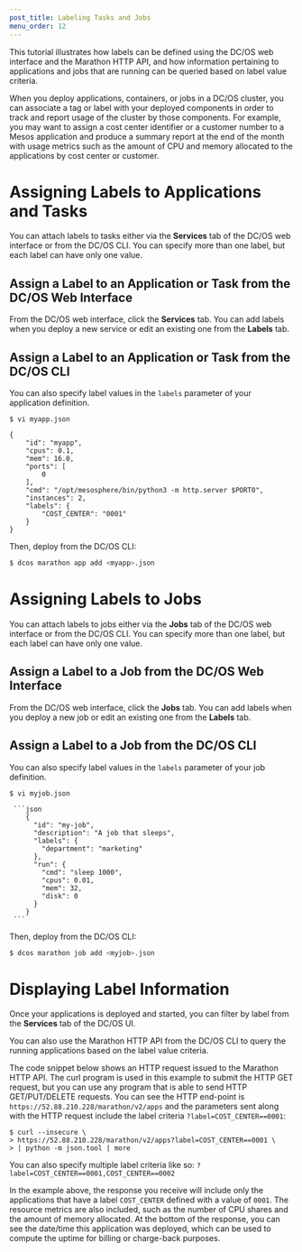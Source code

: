 ```yaml
---
post_title: Labeling Tasks and Jobs
menu_order: 12
---
```


This tutorial illustrates how labels can be defined using the DC/OS web interface and the Marathon HTTP API, and how information pertaining to applications and jobs that are running can be queried based on label value criteria.

When you deploy applications, containers, or jobs in a DC/OS cluster, you can associate a tag or label with your deployed components in order to track and report usage of the cluster by those components. For example, you may want to assign a cost center identifier or a customer number to a Mesos application and produce a summary report at the end of the month with usage metrics such as the amount of CPU and memory allocated to the applications by cost center or customer.

# Assigning Labels to Applications and Tasks

You can attach labels to tasks either via the **Services** tab of the DC/OS web interface or from the DC/OS CLI. You can specify more than one label, but each label can have only one value.

## Assign a Label to an Application or Task from the DC/OS Web Interface

From the DC/OS web interface, click the **Services** tab. You can add labels when you deploy a new service or edit an existing one from the **Labels** tab.

## Assign a Label to an Application or Task from the DC/OS CLI

You can also specify label values in the `labels` parameter of your application definition. 

    $ vi myapp.json
    
    {
        "id": "myapp",
        "cpus": 0.1,
        "mem": 16.0,
        "ports": [
            0
        ],
        "cmd": "/opt/mesosphere/bin/python3 -m http.server $PORT0",
        "instances": 2,
        "labels": {
            "COST_CENTER": "0001"
        }
    }

Then, deploy from the DC/OS CLI:

```bash
$ dcos marathon app add <myapp>.json
```

# Assigning Labels to Jobs

You can attach labels to jobs either via the **Jobs** tab of the DC/OS web interface or from the DC/OS CLI. You can specify more than one label, but each label can have only one value.

## Assign a Label to a Job from the DC/OS Web Interface

From the DC/OS web interface, click the **Jobs** tab. You can add labels when you deploy a new job or edit an existing one from the **Labels** tab.

## Assign a Label to a Job from the DC/OS CLI

You can also specify label values in the `labels` parameter of your job definition. 

    $ vi myjob.json
    
     ```json
        {
          "id": "my-job",
          "description": "A job that sleeps",
          "labels": {
            "department": "marketing"
          },
          "run": {
            "cmd": "sleep 1000",
            "cpus": 0.01,
            "mem": 32,
            "disk": 0
          }
        }
     ```

Then, deploy from the DC/OS CLI:

```bash
$ dcos marathon job add <myjob>.json
```

# Displaying Label Information


Once your applications is deployed and started, you can filter by label from the **Services** tab of the DC/OS UI.

You can also use the Marathon HTTP API from the DC/OS CLI to query the running applications based on the label value criteria.
 
The code snippet below shows an HTTP request issued to the Marathon HTTP API. The curl program is used in this example to submit the HTTP GET request, but you can use any program that is able to send HTTP GET/PUT/DELETE requests. You can see the HTTP end-point is `https://52.88.210.228/marathon/v2/apps` and the parameters sent along with the HTTP request include the label criteria `?label=COST_CENTER==0001`:

    $ curl --insecure \
    > https://52.88.210.228/marathon/v2/apps?label=COST_CENTER==0001 \
    > | python -m json.tool | more

You can also specify multiple label criteria like so: `?label=COST_CENTER==0001,COST_CENTER==0002`

In the example above, the response you receive will include only the applications that have a label `COST_CENTER` defined with a value of `0001`. The resource metrics are also included, such as the number of CPU shares and the amount of memory allocated. At the bottom of the response, you can see the date/time this application was deployed, which can be used to compute the uptime for billing or charge-back purposes.
